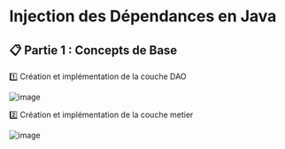 # Injection des Dépendances en Java
## 📋 Partie 1 : Concepts de Base
1️⃣ Création et implémentation de la couche DAO

![image](https://github.com/user-attachments/assets/7b907832-6c03-40af-84df-8bfede326e1c)

2️⃣ Création et implémentation de la couche metier

![image](https://github.com/user-attachments/assets/3a8cf015-f4e6-4117-90ce-a5fc10ce6979)


